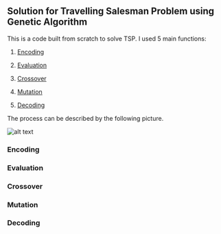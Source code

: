 ## Solution for Travelling Salesman Problem using Genetic Algorithm

This is a code built from scratch to solve TSP.
I used 5 main functions:

1. [Encoding](#encoding)

2. [Evaluation](#evaluation)

3. [Crossover](#crossover)

4. [Mutation](#mutation)

5. [Decoding](#decoding)

The process can be described by the following picture.

![alt text](http://www.ewh.ieee.org/soc/es/May2001/14/GAPROC.GIF)

### Encoding

### Evaluation

### Crossover

### Mutation

### Decoding

